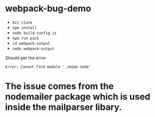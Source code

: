 # webpack-bug-demo


- `Git clone`
- `npm install`
- `node build-config.js`
- `npm run pack`
- `cd webpack-output`
- `node webpack-output`

Should get the error
```
Error: Cannot find module './mime-node'
```

# The issue comes from the nodemailer package which is used inside the mailparser libary.

